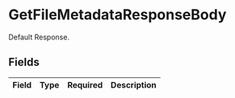 # GetFileMetadataResponseBody

Default Response.


## Fields

| Field       | Type        | Required    | Description |
| ----------- | ----------- | ----------- | ----------- |